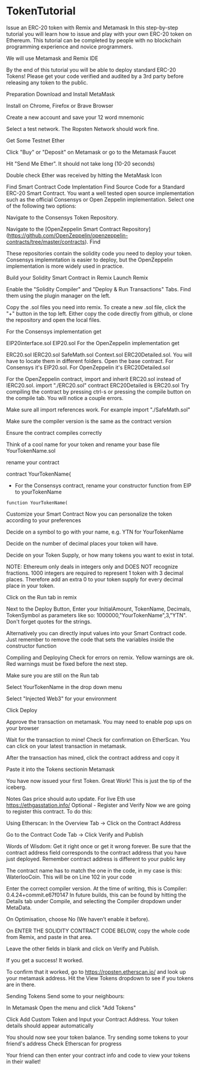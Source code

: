 # TokenTutorial
Issue an ERC-20 token with Remix and Metamask
In this step-by-step tutorial you will learn how to issue and play with your own ERC-20 token on Ethereum. This tutorial can be completed by people with no blockchain programming experience and novice programmers.

We will use Metamask and Remix IDE

By the end of this tutorial you will be able to deploy standard ERC-20 Tokens! Please get your code verified and audited by a 3rd party before releasing any token to the public.

Preparation
Download and Install MetaMask

Install on Chrome, Firefox or Brave Browser

Create a new account and save your 12 word mnemonic

Select a test network. The Ropsten Network should work fine.

Get Some Testnet Ether

Click "Buy" or "Deposit" on Metamask or go to the Metamask Faucet

Hit "Send Me Ether". It should not take long (10-20 seconds)

Double check Ether was received by hitting the MetaMask Icon

Find Smart Contract Code Implentation
Find Source Code for a Standard ERC-20 Smart Contract. You want a well tested open source implementation such as the official Consensys or Open Zeppelin implementation. Select one of the following two options:

Navigate to the Consensys Token Repository.

Navigate to the [OpenZeppelin Smart Contract Repository] (https://github.com/OpenZeppelin/openzeppelin-contracts/tree/master/contracts). Find

These repositories contain the solidity code you need to deploy your token. Consensys implemntation is easier to deploy, but the OpenZeppelin implementation is more widely used in practice.

Build your Solidity Smart Contract in Remix
Launch Remix

Enable the "Solidity Compiler" and "Deploy & Run Transactions" Tabs. Find them using the plugin manager on the left.

Copy the .sol files you need into remix. To create a new .sol file, click the "+" button in the top left. Either copy the code directly from github, or clone the repository and open the local files.

For the Consensys implementation get

EIP20interface.sol
EIP20.sol
For the OpenZeppelin implementation get

ERC20.sol
IERC20.sol
SafeMath.sol
Context.sol
ERC20Detailed.sol. You will have to locate them in different folders.
Open the base contract. For Consensys it's EIP20.sol. For OpenZeppelin it's ERC20Detailed.sol

For the OpenZeppelin contract, import and inherit ERC20.sol instead of IERC20.sol.
import "./ERC20.sol"
contract ERC20Detailed is ERC20.sol
Try compiling the contract by pressing ctrl-s or pressing the compile button on the compile tab. You will notice a couple errors.

Make sure all import references work. For example import "./SafeMath.sol"

Make sure the compiler version is the same as the contract version

Ensure the contract compiles correctly

Think of a cool name for your token and rename your base file YourTokenName.sol

rename your contract

 contract YourTokenName{
  - For the Consensys contract, rename your constructor function from EIP to yourTokenName

  ```
  function YourTokenName(
  ```
Customize your Smart Contract
Now you can personalize the token according to your preferences

Decide on a symbol to go with your name, e.g. YTN for YourTokenName

Decide on the number of decimal places your token will have.

Decide on your Token Supply, or how many tokens you want to exist in total.

NOTE: Ethereum only deals in integers only and DOES NOT recognize fractions. 1000 integers are required to represent 1 token with 3 decimal places. Therefore add an extra 0 to your token supply for every decimal place in your token.

Click on the Run tab in remix

Next to the Deploy Button, Enter your InitialAmount, TokenName, Decimals, TokenSymbol as parameters like so: 1000000,"YourTokenName",3,"YTN". Don't forget quotes for the strings.

Alternatively you can directly input values into your Smart Contract code. Just remember to remove the code that sets the variables inside the constructor function

Compiling and Deploying
Check for errors on remix. Yellow warnings are ok. Red warnings must be fixed before the next step.

Make sure you are still on the Run tab

Select YourTokenName in the drop down menu

Select "Injected Web3" for your environment

Click Deploy

Approve the transaction on metamask. You may need to enable pop ups on your browser

Wait for the transaction to mine! Check for confirmation on EtherScan. You can click on your latest transaction in metamask.

After the transaction has mined, click the contract address and copy it

Paste it into the Tokens sectionin Metamask

You have now issued your first Token. Great Work! This is just the tip of the iceberg.

Notes
Gas price should auto update. For live Eth use https://ethgasstation.info/
Optional - Register and Verify
Now we are going to register this contract. To do this:

Using Etherscan: In the Overview Tab → Click on the Contract Address

Go to the Contract Code Tab → Click Verify and Publish

Words of Wisdom: Get it right once or get it wrong forever.
Be sure that the contract address field corresponds to the contract address that you have just deployed. Remember contract address is different to your public key

The contract name has to match the one in the code, in my case is this: WaterlooCoin. This will be on Line 102 in your code

Enter the correct compiler version. At the time of writing, this is Compiler: 0.4.24+commit.e67f0147 In future builds, this can be found by hitting the Details tab under Compile, and selecting the Compiler dropdown under MetaData.

On Optimisation, choose No (We haven’t enable it before).

On ENTER THE SOLIDITY CONTRACT CODE BELOW, copy the whole code from Remix, and paste in that area.

Leave the other fields in blank and click on Verify and Publish.

If you get a success! It worked.

To confirm that it worked, go to https://ropsten.etherscan.io/ and look up your metamask address. Hit the View Tokens dropdown to see if you tokens are in there.

Sending Tokens
Send some to your neighbours:

In Metamask Open the menu and click "Add Tokens"

Click Add Custom Token and Input your Contract Address. Your token details should appear automatically

You should now see your token balance. Try sending some tokens to your friend's address Check Etherscan for progress

Your friend can then enter your contract info and code to view your tokens in their wallet!
